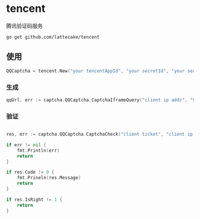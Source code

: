 # tencent
腾讯验证码服务

`go get github.com/lattecake/tencent`

## 使用

```go
QQCaptcha = tencent.New("your tencentAppId", "your secretId", "your secretKey", "your http_proxy")

```

### 生成

```go
qqUrl, err := captcha.QQCaptcha.CaptchaIframeQuery("client ip addr", "9", "1", "1", "your tencent appId")
```


### 验证

```go

res, err := captcha.QQCaptcha.CaptchaCheck("client ticket", "client ip addr", "9", "2", "your tencentAppId")

if err != nil {
    fmt.Println(err)
    return
}

if res.Code != 0 {
    fmt.Prineln(res.Message)
    return
}

if res.IsRight != 1 {
    return
}
```
